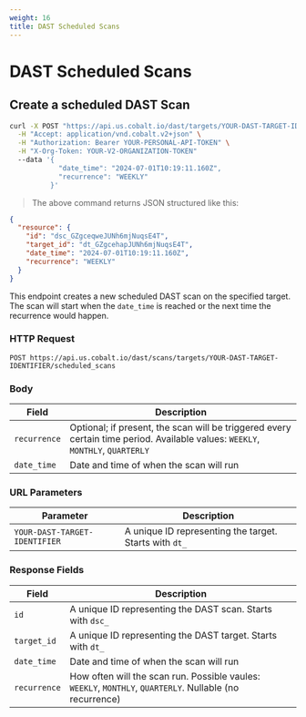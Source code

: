 ```yaml
---
weight: 16
title: DAST Scheduled Scans
---
```


# DAST Scheduled Scans

## Create a scheduled DAST Scan

```sh
curl -X POST "https://api.us.cobalt.io/dast/targets/YOUR-DAST-TARGET-IDENTIFIER/scheduled_scans" \
  -H "Accept: application/vnd.cobalt.v2+json" \
  -H "Authorization: Bearer YOUR-PERSONAL-API-TOKEN" \
  -H "X-Org-Token: YOUR-V2-ORGANIZATION-TOKEN"
  --data '{
            "date_time": "2024-07-01T10:19:11.160Z",
            "recurrence": "WEEKLY"
          }'
```

> The above command returns JSON structured like this:

```json
{
  "resource": {
    "id": "dsc_GZgceqweJUNh6mjNuqsE4T",
    "target_id": "dt_GZgcehapJUNh6mjNuqsE4T",
    "date_time": "2024-07-01T10:19:11.160Z",
    "recurrence": "WEEKLY"
  }
}
```

This endpoint creates a new scheduled DAST scan on the specified target. The scan will start when the `date_time` is reached
or the next time the recurrence would happen.

### HTTP Request

`POST https://api.us.cobalt.io/dast/scans/targets/YOUR-DAST-TARGET-IDENTIFIER/scheduled_scans`

### Body

| Field        | Description                                                                                                                    |
|--------------|--------------------------------------------------------------------------------------------------------------------------------|
| `recurrence` | Optional; if present, the scan will be triggered every certain time period. Available values: `WEEKLY`, `MONTHLY`, `QUARTERLY` |
| `date_time`  | Date and time of when the scan will run                                                                                        |

### URL Parameters

| Parameter                      | Description                                            |
|--------------------------------|--------------------------------------------------------|
| `YOUR-DAST-TARGET-IDENTIFIER`  | A unique ID representing the target. Starts with `dt_` |

### Response Fields

| Field           | Description                                                                         |
|-----------------|-------------------------------------------------------------------------------------|
| `id`      | A unique ID representing the DAST scan. Starts with `dsc_` |
| `target_id`    | A unique ID representing the DAST target. Starts with `dt_` |
| `date_time` | Date and time of when the scan will run |
| `recurrence` | How often will the scan run. Possible vaules: `WEEKLY`, `MONTHLY`, `QUARTERLY`. Nullable (no recurrence)  |
